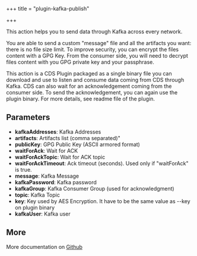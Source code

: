 +++
title = "plugin-kafka-publish"

+++

This action helps you to send data through Kafka across every network.

You are able to send a custom "message" file and all the artifacts you want: there is no file size limit. To improve security, you can encrypt the files content with a GPG Key. From the consumer side, you will need to decrypt files content with you GPG private key and your passphrase.

This action is a CDS Plugin packaged as a single binary file you can download and use to listen and consume data coming from CDS through Kafka. CDS can also wait for an acknowledgement coming from the consumer side. To send the acknowledgement, you can again use the plugin binary. For more details, see readme file of the plugin.


## Parameters

* **kafkaAddresses**: Kafka Addresses
* **artifacts**: Artifacts list (comma separated)"
* **publicKey**: GPG Public Key (ASCII armored format)
* **waitForAck**: Wait for ACK
* **waitForAckTopic**: Wait for ACK topic
* **waitForAckTimeout**: Ack timeout (seconds). Used only if "waitForAck" is true.
* **message**: Kafka Message
* **kafkaPassword**: Kafka password
* **kafkaGroup**: Kafka Consumer Group (used for acknowledgment)
* **topic**: Kafka Topic
* **key**: Key used by AES Encryption. It have to be the same value as --key on plugin binary
* **kafkaUser**: Kafka user


## More

More documentation on [Github](https://github.com/ovh/cds/tree/master/contrib/grpcplugins/action/kafka-publish/README.md)


